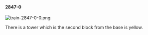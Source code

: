 #### 2847-0
![train-2847-0-0.png](https://github.com/lil-lab/nlvr/raw/master/nlvr/train/images/23/train-2847-0-0.png "train-2847-0-0.png")

There is a tower which is the second block from the base is yellow.